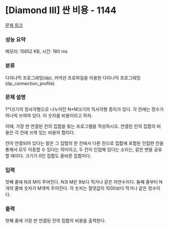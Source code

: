 # [Diamond III] 싼 비용 - 1144 

[문제 링크](https://www.acmicpc.net/problem/1144) 

### 성능 요약

메모리: 15652 KB, 시간: 180 ms

### 분류

다이나믹 프로그래밍(dp), 커넥션 프로파일을 이용한 다이나믹 프로그래밍(dp_connection_profile)

### 문제 설명

<p>1*1크기의 정사각형으로 나누어진 N*M크기의 직사각형 종이가 있다. 각 칸에는 정수가 하나씩 쓰여져 있다. 이 숫자를 비용이라고 하자.</p>

<p>이때, 가장 싼 연결된 칸의 집합을 찾는 프로그램을 작성하시오. 연결된 칸의 집합의 비용은 각 칸에 쓰여 있는 비용의 합이다.</p>

<p>칸이 연결되어 있다는 말은 그 집합의 한 칸에서 다른 칸으로 집합에 포함된 인접한 칸을 통해서 모두 이동할 수 있다는 의미이고, 두 칸이 인접해 있다는 소리는, 같은 변을 공유할 때이다. 크기가 0인 집합도 올바른 집합이다.</p>

### 입력 

 <p>첫째 줄에 N과 M이 주어진다. N과 M은 9보다 작거나 같은 자연수이다. 둘째 줄부터 N개의 줄에 숫자가 M개씩 주어진다. 각 숫자는 절댓값이 1000보다 작거나 같은 정수이다.</p>

### 출력 

 <p>첫째 줄에 가장 싼 연결된 칸의 집합의 비용을 출력한다.</p>


